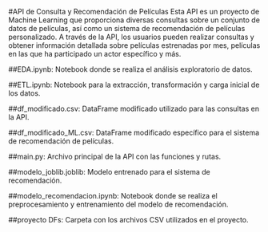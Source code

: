 #API de Consulta y Recomendación de Películas
Esta API es un proyecto de Machine Learning que proporciona diversas consultas sobre un conjunto de datos de películas, así como un sistema de recomendación de películas personalizado. A través de la API, los usuarios pueden realizar consultas y obtener información detallada sobre películas estrenadas por mes, películas en las que ha participado un actor específico y más.

##EDA.ipynb: Notebook donde se realiza el análisis exploratorio de datos.

##ETL.ipynb: Notebook para la extracción, transformación y carga inicial de los datos.

##df_modificado.csv: DataFrame modificado utilizado para las consultas en la API.

##df_modificado_ML.csv: DataFrame modificado específico para el sistema de recomendación de películas.

##main.py: Archivo principal de la API con las funciones y rutas.

##modelo_joblib.joblib: Modelo entrenado para el sistema de recomendación.

##modelo_recomendacion.ipynb: Notebook donde se realiza el preprocesamiento y entrenamiento del modelo de recomendación.

##proyecto DFs: Carpeta con los archivos CSV utilizados en el proyecto.

